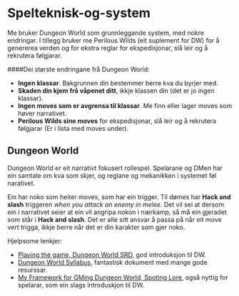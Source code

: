 # Spelteknisk-og-system

Me bruker Dungeon World som grunnleggande system, med nokre endringar.
I tillegg bruker me Perilous Wilds (eit suplement for DW) for å genererea verden og for ekstra reglar for ekspedisjonar, slå leir og å rekrutera følgjarar.

####Dei største endringane frå Dungeon World:
- __Ingen klassar__. Bakgrunnen din bestemmer berre kva du byrjer med.
- __Skaden din kjem frå våpenet ditt__, ikkje klassen din (det er jo ingen klassar).
- __Ingen moves som er avgrensa til klassar__. Me finn eller lager moves som høver narrativet.
- __Perilous Wilds sine moves__ for ekspedisjonar, slå leir og å rekrutera følgjarar (Er i lista med moves under).

## Dungeon World

Dungeon World er eit narrativt fokusert rollespel. Spelarane og DMen har ein samtale om kva som skjer, og reglane og mekanikken i systemet føl narativet.

Ein har noko som heiter moves, som har ein trigger. Til dømes har **Hack and slash** triggeren *when you attack an enemy in melee*. Det vil sei at dersom ein i narrativet seier at ein vil angripa nokon i nærkamp, så må ein gjeradet som står i **Hack and slash**. Det er alle sitt ansvar å passa på når eit move vert trigga, ikkje berre når det er din karakter som gjer noko.

Hjelpsome lenkjer:

- [Playing the game, Dungeon World SRD](https://www.dungeonworldsrd.com/playing-the-game/), god introduksjon til DW.
- [Dungeon World Syllabus](https://docs.google.com/document/d/1ORjM3sxhQrwNI_chlNzYFMD5OFHj7u-Rs_gY4kHkzO0/edit), fantastisk dokument med mange gode resurssar.
- [My Framework for GMing Dungeon World, Spoting Lore](https://spoutinglore.blogspot.com/2020/01/my-framework-for-gming-dungeon-world.html), også nyttig for spelarar, som ein slags introduskjon til DW.
